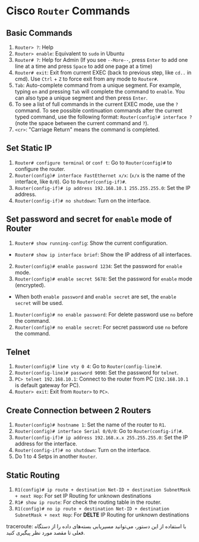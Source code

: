 # Cisco `Router` Commands
## Basic Commands
1. `Router> ?`: Help
2. `Router> enable`: Equivalent to `sudo` in Ubuntu
3. `Router# ?`: Help for Admin (If you see `--More--`, press `Enter` to add one line at a time and press `Space` to add one page at a time)
4. `Router# exit`: Exit from current EXEC (back to previous step, like `cd..` in cmd). Use `Ctrl` + `Z` to force exit from any mode to `Router#`.
5. `Tab`: Auto-complete command from a unique segment. For example, typing `en` and pressing `Tab` will complete the command to `enable`. You can also type a unique segment and then press `Enter`.
6. To see a list of full commands in the current EXEC mode, use the `?` command. To see possible continuation commands after the current typed command, use the following format: `Router(config)# interface ?` (note the space between the current command and `?`).
7. `<cr>`: "Carriage Return" means the command is completed.


## Set Static IP
1. `Router# configure terminal` or `conf t`: Go to `Router(config)#` to configure the router.
2. `Router(config)# interface FastEthernet x/x`: (`x/x` is the name of the interface, like `0/0`). Go to `Router(config-if)#`.
3. `Router(config-if)# ip address 192.168.10.1 255.255.255.0`: Set the IP address.
4. `Router(config-if)# no shutdown`: Turn on the interface.

## Set password and secret for `enable` mode of Router
1. `Router# show running-config`: Show the current configuration.
* `Router# show ip interface brief`: Show the IP address of all interfaces.
2. `Router(config)# enable password 1234`: Set the password for `enable` mode.
3. `Router(config)# enable secret 5678`: Set the password for `enable` mode (encrypted).
* When both `enable password` and `enable secret` are set, the `enable secret` will be used.
1. `Router(config)# no enable password`: For delete password use `no` before the command.
2. `Router(config)# no enable secret`: For secret password use `no` before the command.

## Telnet
1. `Router(config)# line vty 0 4`: Go to `Router(config-line)#`.
2. `Router(config-line)# password 9090`: Set the password for `telnet`.
3. `PC> telnet 192.168.10.1`: Connect to the router from PC (`192.168.10.1` is default gateway for PC).
4. `Router> exit`: Exit from `Router>` to `PC>`.

## Create Connection between 2 Routers
1. `Router(config)# hostname 1`: Set the name of the router to `R1`.
2. `Router(config)# interface Serial 0/0/0`: Go to `Router(config-if)#`.
3. `Router(config-if)# ip address 192.168.x.x 255.255.255.0`: Set the IP address for the interface.
4. `Router(config-if)# no shutdown`: Turn on the interface.
5. Do 1 to 4 Setps in another `Router`.
   
## Static Routing
1. `R1(config)# ip route + destination Net-ID + destination SubnetMask + next Hop`: For set IP Routing for unknown destinations
2. `R1# show ip route`: For check the routing table in the router.
3. `R1(config)# no ip route + destination Net-ID + destination SubnetMask + next Hop`: For **DELTE** IP Routing for unknown destinations

traceroute: با استفاده از این دستور، می‌توانید مسیریابی بسته‌های داده را از دستگاه فعلی تا مقصد مورد نظر پیگیری کنید.